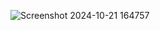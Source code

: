 ![Screenshot 2024-10-21 164757](https://github.com/user-attachments/assets/c57c1c3e-cb89-490f-a92a-89b74ed54a38)

